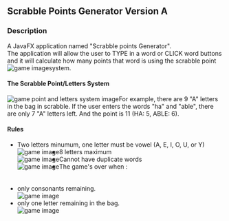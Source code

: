 ## Scrabble Points Generator Version A

### Description
A JavaFX application named "Scrabble points Generator".
<br />The application will allow the user to TYPE in a word  or CLICK word buttons and it will calculate how many points that word is
using the scrabble point system.
<img src="game1.PNG" alt="game image" style="float:left; width=40%; height=40%"/>
<br />

####  The Scrabble Point/Letters System
<img src="system.PNG" alt="game point and letters system image"  style="float:left; width=70%; height=70%"/>
For example, there are 9 "A" letters in the bag in scrabble. If the user enters the words "ha" and "able", there are only 7 "A" letters left. And the point is 11 (HA: 5, ABLE: 6). 
<br />

#### Rules
<ul>
<li>Two letters minumum, one letter must be vowel (A, E, I, O, U, or Y)</li>
<img src="game2.PNG" alt="game image" style="float:left; width=40%; height=40%"/>
<li>8 letters maximum</li>
<img src="game3.PNG" alt="game image" style="float:left; width=40%; height=40%"/>
<li>Cannot have duplicate words</li>
<img src="game4.PNG" alt="game image" style="float:left; width=40%; height=40%"/>
<li>The game's over when :</li>
<br /> &nbsp;<li>only consonants remaining.</li>
<img src="game5.PNG" alt="game image" style="float:left; width=40%; height=40%"/>
&nbsp;<li>only one letter remaining in the bag.</li>
<img src="game6.PNG" alt="game image" style="float:left; width=40%; height=40%"/>